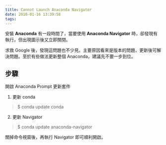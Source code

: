 ```yaml
---
title: Cannot Launch Anaconda Navigator
date: 2018-01-16 13:39:58
tags:
---
```


安裝 **Anaconda** 有一段時間了，當要使用 **Anaconda Navigator** 時，卻發現有執行，但出現圖示後又立即關閉。

求救 Google 後，發現這問題也不少見。主要原因看來是版本的問題，更新後可解決問題。至於有些做法更新整個 Anaconda，建議先不要一步到位。

## 步驟
開啟 Anaconda Prompt 更新套件
1. 更新 conda
> $ conda update conda

2. 更新 Navigator
> $ conda update anaconda-navigator

關掉命令視窗後，再執行 Navigator 即可順利開啟。
